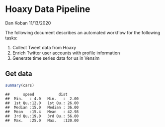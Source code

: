 Hoaxy Data Pipeline
================
Dan Koban
11/13/2020

The following document describes an automated workflow for the following
tasks:

1.  Collect Tweet data from Hoaxy
2.  Enrich Twitter user accounts with profile information
3.  Generate time series data for us in Vensim

## Get data

``` r
summary(cars)
```

    ##      speed           dist       
    ##  Min.   : 4.0   Min.   :  2.00  
    ##  1st Qu.:12.0   1st Qu.: 26.00  
    ##  Median :15.0   Median : 36.00  
    ##  Mean   :15.4   Mean   : 42.98  
    ##  3rd Qu.:19.0   3rd Qu.: 56.00  
    ##  Max.   :25.0   Max.   :120.00

